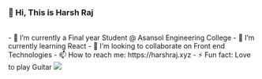 ### 👋   Hi, This is Harsh Raj
<br>
- 🔭 I’m currently a Final year Student @ Asansol Engineering College
- 🌱 I’m currently learning React
- 👯 I’m looking to collaborate on Front end Technologies
- 📫 How to reach me: https://harshraj.xyz
- ⚡ Fun fact: Love to play Guitar

<img src = "https://github-readme-stats.vercel.app/api?username=harshraj24&&show_icons=true&title_color=ffffff&icon_color=bb2acf&text_color=daf7dc&bg_color=151515">
